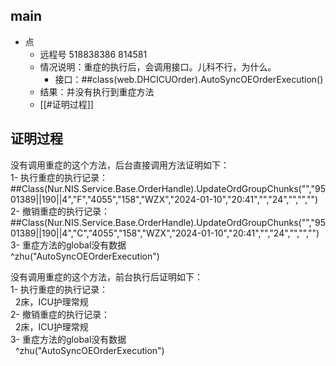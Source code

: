

## main

- 点
	- 远程号  518838386  814581
	- 情况说明：重症的执行后，会调用接口。儿科不行，为什么。
		- 接口：##class(web.DHCICUOrder).AutoSyncOEOrderExecution()
	- 结果：并没有执行到重症方法
	- [[#证明过程]]


## 证明过程

没有调用重症的这个方法，后台直接调用方法证明如下：  
1- 执行重症的执行记录：  
	##Class(Nur.NIS.Service.Base.OrderHandle).UpdateOrdGroupChunks("","9501389||190||4","F","4055","158","WZX","2024-01-10","20:41","","24","","","")  
2- 撤销重症的执行记录：  
	##Class(Nur.NIS.Service.Base.OrderHandle).UpdateOrdGroupChunks("","9501389||190||4","C","4055","158","WZX","2024-01-10","20:41","","24","","","")  
3- 重症方法的global没有数据  
	^zhu("AutoSyncOEOrderExecution")  
  
没有调用重症的这个方法，前台执行后证明如下：  
1- 执行重症的执行记录：  
  2床，ICU护理常规  
2- 撤销重症的执行记录：  
  2床，ICU护理常规  
3- 重症方法的global没有数据  
  ^zhu("AutoSyncOEOrderExecution")